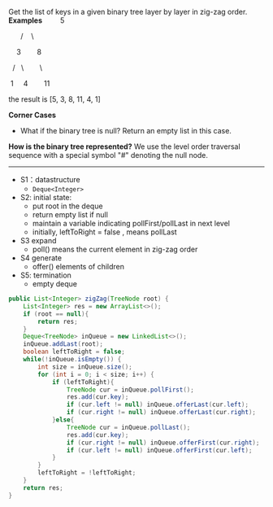 Get the list of keys in a given binary tree layer by layer in zig-zag order.
**Examples**
        5

      /    \

    3        8

  /   \        \

 1     4        11

the result is [5, 3, 8, 11, 4, 1]

**Corner Cases**
- What if the binary tree is null? Return an empty list in this case.

**How is the binary tree represented?**
We use the level order traversal sequence with a special symbol "#" denoting the null node.

***
- S1：datastructure
	- `Deque<Integer>`
- S2: initial state:
	- put root in the deque
	- return empty list if null
	- maintain a variable indicating pollFirst/pollLast in next level
	- initially, leftToRight = false , means pollLast
- S3 expand
	- poll() means the current element in zig-zag order
- S4 generate
	- offer() elements of children
- S5: termination
	- empty deque

```java
public List<Integer> zigZag(TreeNode root) {  
    List<Integer> res = new ArrayList<>();  
    if (root == null){  
        return res;  
    }  
    Deque<TreeNode> inQueue = new LinkedList<>();  
    inQueue.addLast(root);  
    boolean leftToRight = false;  
    while(!inQueue.isEmpty()) {  
        int size = inQueue.size();  
        for (int i = 0; i < size; i++) {  
            if (leftToRight){  
                TreeNode cur = inQueue.pollFirst();  
                res.add(cur.key);  
                if (cur.left != null) inQueue.offerLast(cur.left);  
                if (cur.right != null) inQueue.offerLast(cur.right);  
            }else{  
                TreeNode cur = inQueue.pollLast();  
                res.add(cur.key);  
                if (cur.right != null) inQueue.offerFirst(cur.right);  
                if (cur.left != null) inQueue.offerFirst(cur.left);  
            }  
        }  
        leftToRight = !leftToRight;  
    }  
    return res;  
}
```
